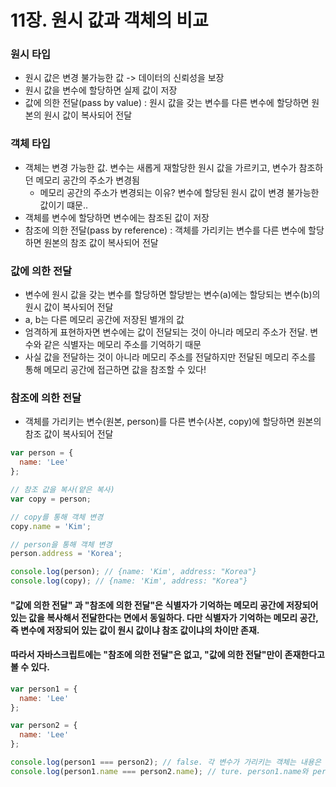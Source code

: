 # 11장. 원시 값과 객체의 비교

### 원시 타입
- 원시 값은 변경 불가능한 값 -> 데이터의 신뢰성을 보장
- 원시 값을 변수에 할당하면 실제 값이 저장
- 값에 의한 전달(pass by value) : 원시 값을 갖는 변수를 다른 변수에 할당하면 원본의 원시 값이 복사되어 전달


### 객체 타입
- 객체는 변경 가능한 값. 변수는 새롭게 재할당한 원시 값을 가르키고, 변수가 참조하던 메모리 공간의 주소가 변경됨
  - 메모리 공간의 주소가 변경되는 이유? 변수에 할당된 원시 값이 변경 불가능한 값이기 떄문.. 
- 객체를 변수에 할당하면 변수에는 참조된 값이 저장
- 참조에 의한 전달(pass by reference) : 객체를 가리키는 변수를 다른 변수에 할당하면 원본의 참조 값이 복사되어 전달

### 값에 의한 전달
- 변수에 원시 값을 갖는 변수를 할당하면 할당받는 변수(a)에는 할당되는 변수(b)의 원시 값이 복사되어 전달
- a, b는 다른 메모리 공간에 저장된 별개의 값
- 엄격하게 표현하자면 변수에는 값이 전달되는 것이 아니라 메모리 주소가 전달. 변수와 같은 식별자는 메모리 주소를 기억하기 때문
- 사실 값을 전달하는 것이 아니라 메모리 주소를 전달하지만 전달된 메모리 주소를 통해 메모리 공간에 접근하면 값을 참조할 수 있다!

### 참조에 의한 전달
- 객체를 가리키는 변수(원본, person)를 다른 변수(사본, copy)에 할당하면 원본의 참조 값이 복사되어 전달
```jsx
var person = {
  name: 'Lee'
};

// 참조 값을 복사(얕은 복사)
var copy = person;

// copy를 통해 객체 변경
copy.name = 'Kim';

// person을 통해 객체 변경
person.address = 'Korea';

console.log(person); // {name: 'Kim', address: "Korea"}
console.log(copy); // {name: 'Kim', address: "Korea"}

```
#### "값에 의한 전달" 과 "참조에 의한 전달"은 식별자가 기억하는 메모리 공간에 저장되어 있는 값을 복사해서 전달한다는 면에서 동일하다. 다만 식별자가 기억하는 메모리 공간, 즉 변수에 저장되어 있는 값이 원시 값이냐 참조 값이냐의 차이만 존재.
#### 따라서 자바스크립트에는 "참조에 의한 전달"은 없고, "값에 의한 전달"만이 존재한다고 볼 수 있다.

```jsx
var person1 = {
  name: 'Lee'
};

var person2 = {
  name: 'Lee'
};

console.log(person1 === person2); // false. 각 변수가 가리키는 객체는 내용은 같지만 다른 메모리에 저장된 별개의 객체. 각 변수의 참조값은 전혀 다르다
console.log(person1.name === person2.name); // ture. person1.name와 person2.name는 값으로 평가될 수 있는 표현식

```